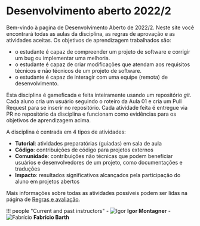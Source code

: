 # Desenvolvimento aberto 2022/2

Bem-vindo à pagina de Desenvolvimento Aberto de 2022/2. Neste site você encontrará todas as aulas da disciplina, as regras de aprovação e as atividades aceitas. Os objetivos de aprendizagem trabalhados são:

* o estudante é capaz de compreender um projeto de software e corrigir um bug ou implementar uma melhoria.
* o estudante é capaz de criar modificações que atendam aos requisitos técnicos e não técnicos de um projeto de software. 
* o estudante é capaz de interagir com uma equipe (remota) de desenvolvimento.

Esta disciplina é gameficada e feita inteiramente usando um repositório *git*. Cada aluno cria um usuário seguindo o roteiro da Aula 01 e cria um Pull Request para se inserir no repositório. Cada atividade feita é entregue via PR no repositório da disciplina e funcionam como evidências para os objetivos de aprendizagem acima. 

A disciplina é centrada em 4 tipos de atividades:

* **Tutorial**: atividades preparatórias (guiadas) em sala de aula
* **Código**: contribuições de código para projetos externos
* **Comunidade**: contribuições não técnicas que podem beneficiar usuários e desenvolvedores de um projeto, como documentações e traduções
* **Impacto**: resultados significativos alcançados pela participação do aluno em projetos abertos

Mais informações sobre todas as atividades possíveis podem ser lidas na página de [Regras e avaliação](regras.md).

!!! people "Current and past instructors"
    - ![Igor](https://avatars.githubusercontent.com/u/221446?v=4) **Igor Montagner**
    - ![Fabrício](https://avatars.githubusercontent.com/u/361008?v=4) **Fabrício Barth**
